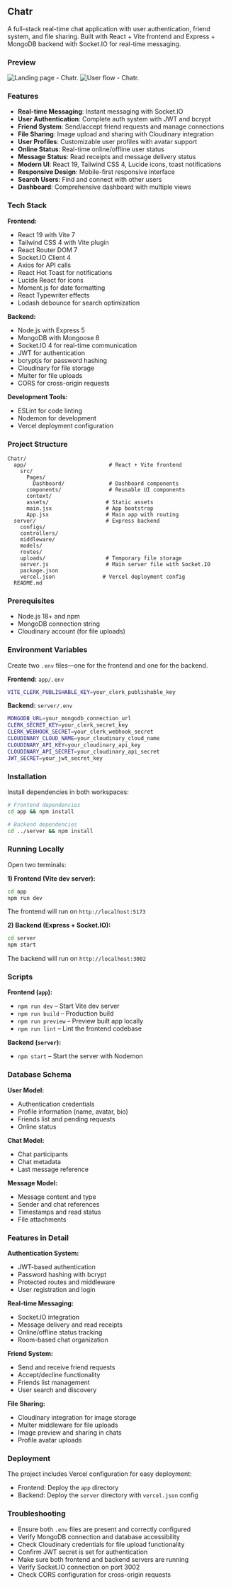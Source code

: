 ## Chatr

A full-stack real-time chat application with user authentication, friend system, and file sharing. Built with React + Vite frontend and Express + MongoDB backend with Socket.IO for real-time messaging.

### Preview
<img src="app/src/assets/LandingPage.png" alt="Landing page - Chatr." />
<img src="app/src/assets/userflow.png" alt="User flow - Chatr." />

### Features
- **Real-time Messaging**: Instant messaging with Socket.IO
- **User Authentication**: Complete auth system with JWT and bcrypt
- **Friend System**: Send/accept friend requests and manage connections
- **File Sharing**: Image upload and sharing with Cloudinary integration
- **User Profiles**: Customizable user profiles with avatar support
- **Online Status**: Real-time online/offline user status
- **Message Status**: Read receipts and message delivery status
- **Modern UI**: React 19, Tailwind CSS 4, Lucide icons, toast notifications
- **Responsive Design**: Mobile-first responsive interface
- **Search Users**: Find and connect with other users
- **Dashboard**: Comprehensive dashboard with multiple views

### Tech Stack
**Frontend:**
- React 19 with Vite 7
- Tailwind CSS 4 with Vite plugin
- React Router DOM 7
- Socket.IO Client 4
- Axios for API calls
- React Hot Toast for notifications
- Lucide React for icons
- Moment.js for date formatting
- React Typewriter effects
- Lodash debounce for search optimization

**Backend:**
- Node.js with Express 5
- MongoDB with Mongoose 8
- Socket.IO 4 for real-time communication
- JWT for authentication
- bcryptjs for password hashing
- Cloudinary for file storage
- Multer for file uploads
- CORS for cross-origin requests

**Development Tools:**
- ESLint for code linting
- Nodemon for development
- Vercel deployment configuration

### Project Structure
```text
Chatr/
  app/                          # React + Vite frontend
    src/
      Pages/
        Dashboard/              # Dashboard components
      components/               # Reusable UI components
      context/
      assets/                  # Static assets
      main.jsx                 # App bootstrap
      App.jsx                  # Main app with routing
  server/                      # Express backend
    configs/ 
    controllers/
    middleware/
    models/
    routes/
    uploads/                   # Temporary file storage
    server.js                  # Main server file with Socket.IO
    package.json
    vercel.json               # Vercel deployment config
  README.md
```

### Prerequisites
- Node.js 18+ and npm
- MongoDB connection string
- Cloudinary account (for file uploads)

### Environment Variables
Create two `.env` files—one for the frontend and one for the backend.

**Frontend:** `app/.env`
```bash
VITE_CLERK_PUBLISHABLE_KEY=your_clerk_publishable_key
```

**Backend:** `server/.env`
```bash
MONGODB_URL=your_mongodb_connection_url
CLERK_SECRET_KEY=your_clerk_secret_key
CLERK_WEBHOOK_SECRET=your_clerk_webhook_secret
CLOUDINARY_CLOUD_NAME=your_cloudinary_cloud_name
CLOUDINARY_API_KEY=your_cloudinary_api_key
CLOUDINARY_API_SECRET=your_cloudinary_api_secret
JWT_SECRET=your_jwt_secret_key
```

### Installation
Install dependencies in both workspaces:
```bash
# Frontend dependencies
cd app && npm install

# Backend dependencies
cd ../server && npm install
```

### Running Locally
Open two terminals:

**1) Frontend (Vite dev server):**
```bash
cd app
npm run dev
```
The frontend will run on `http://localhost:5173`

**2) Backend (Express + Socket.IO):**
```bash
cd server
npm start
```
The backend will run on `http://localhost:3002`

### Scripts
**Frontend (`app`):**
- `npm run dev` – Start Vite dev server
- `npm run build` – Production build
- `npm run preview` – Preview built app locally
- `npm run lint` – Lint the frontend codebase

**Backend (`server`):**
- `npm start` – Start the server with Nodemon

### Database Schema
**User Model:**
- Authentication credentials
- Profile information (name, avatar, bio)
- Friends list and pending requests
- Online status

**Chat Model:**
- Chat participants
- Chat metadata
- Last message reference

**Message Model:**
- Message content and type
- Sender and chat references
- Timestamps and read status
- File attachments

### Features in Detail
**Authentication System:**
- JWT-based authentication
- Password hashing with bcrypt
- Protected routes and middleware
- User registration and login

**Real-time Messaging:**
- Socket.IO integration
- Message delivery and read receipts
- Online/offline status tracking
- Room-based chat organization

**Friend System:**
- Send and receive friend requests
- Accept/decline functionality
- Friends list management
- User search and discovery

**File Sharing:**
- Cloudinary integration for image storage
- Multer middleware for file uploads
- Image preview and sharing in chats
- Profile avatar uploads

### Deployment
The project includes Vercel configuration for easy deployment:
- Frontend: Deploy the `app` directory
- Backend: Deploy the `server` directory with `vercel.json` config

### Troubleshooting
- Ensure both `.env` files are present and correctly configured
- Verify MongoDB connection and database accessibility
- Check Cloudinary credentials for file upload functionality
- Confirm JWT secret is set for authentication
- Make sure both frontend and backend servers are running
- Verify Socket.IO connection on port 3002
- Check CORS configuration for cross-origin requests
